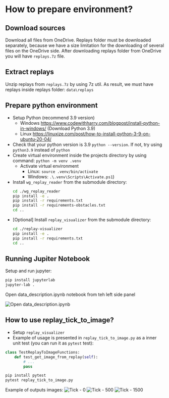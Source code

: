 # How to prepare environment?

## Download sources

Download all files from OneDrive.
Replays folder must be downloaded separately, 
because we have a size limitation for the downloading of several files on the OneDrive side.
After downloading replays folder from OneDrive you will have `replays.7z` file.

## Extract replays

Unzip replays from `replays.7z` by using 7z util.
As result, we must have replays inside replays folder: `data\replays`

## Prepare python environment

  - Setup Python (recommend 3.9 version)
    - Windows https://www.codewithharry.com/blogpost/install-python-in-windows/ (Download Python 3.9)
    - Linux https://linuxize.com/post/how-to-install-python-3-9-on-ubuntu-20-04/
  - Check that your python version is 3.9 `python --version`. If not, try using `python3.9` instead of `python`
  - Create virtual environment inside the projects directory by using command: ```python -m venv .venv```
    - Activate virtual environment
      - Linux: `source .venv/bin/activate`
      - Windows: `.\.venv\Scripts\Activate.ps1`)
  - Install `wg_replay_reader` from the submodule directory:
    ```bash
    cd ./wg_replay_reader
    pip install -e .
    pip install -r requirements.txt
    pip install -r requirements-obstacles.txt
    cd ..
    ```
  - [Optional] Install `replay_visualizer` from the submodule directory:
    ```bash
    cd ./replay-visualizer
    pip install -e .
    pip install -r requirements.txt
    cd ..
    ```

## Running Jupiter Notebook

Setup and run jupyter:

```bash
pip install jupyterlab
jupyter-lab .
```

Open data_description.ipynb notebook from teh left side panel

![Open data_description.ipynb](docs/img/jupyter.png "Open data_description.ipynb")

## How to use replay_tick_to_image?
- Setup `replay_visualizer`
- Example of usage is presented in `replay_tick_to_image.py` as a inner unit test (you can run it as `pytest` test):
```python
class TestReplayToImageFunctions:
    def test_get_image_from_replay(self):
        # ...
        pass
```
```bash
pip install pytest
pytest replay_tick_to_image.py
```
Example of outputs images:
![Tick - 0](images/image_0.png "Tick - 0")
![Tick - 500](images/image_500.png "Tick - 500")
![Tick - 1500](images/image_1500.png "Tick - 1500")


  
